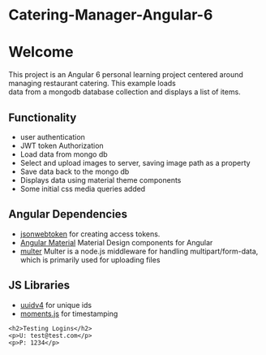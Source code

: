 # Catering-Manager-Angular-6
<h1>Welcome</h1>
    <p>This project is an Angular 6 personal learning project centered around managing restaurant catering. This example loads <br>data from a mongodb database collection and displays a list of items.</p>
    <h2>Functionality</h2>
    <ul>
      <li>user authentication</li>
      <li>JWT token Authorization</li>
      <li>Load data from mongo db</li>
      <li>Select and upload images to server, saving image path as a property</li>
      <li>Save data back to the mongo db</li>
      <li>Displays data using material theme components</li>
      <li>Some initial css media queries added</li>
    </ul>
    <h2>Angular Dependencies</h2>
    <ul>
      <li><a href="https://www.npmjs.com/package/jsonwebtoken">jsonwebtoken</a>  for creating access tokens.</li>
      <li><a href="https://material.angular.io/">Angular Material</a> Material Design components for Angular</li>
      <li><a href="https://www.npmjs.com/package/multer">multer</a> Multer is a node.js middleware for handling multipart/form-data, which is primarily used for uploading files</li>
    </ul>
    <h2>JS Libraries</h2>
    <ul>
      <li><a href="https://www.npmjs.com/package/uuidv4">uuidv4</a>  for unique ids</li>
      <li><a href="https://momentjs.com/">moments.js</a> for timestamping</li>
    </ul>

    <h2>Testing Logins</h2>
    <p>U: test@test.com</p>
    <p>P: 1234</p>
